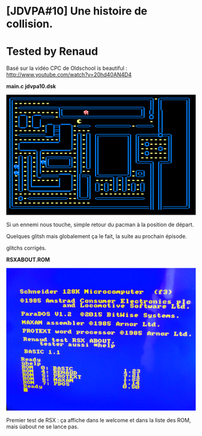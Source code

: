 # [JDVPA#10] Une histoire de collision.
# Tested by Renaud

Basé sur la vidéo CPC de Oldschool is beautiful : http://www.youtube.com/watch?v=20hd40AN4D4

__main.c jdvpa10.dsk__

![JDVPA10.dsk.png](JDVPA10.dsk.png)

Si un ennemi nous touche, simple retour du pacman à la position de départ.

Quelques glitsh mais globalement ça le fait, la suite au prochain épisode.

glitchs corrigés.

__RSXABOUT.ROM__

![RSXABOUT.rom.png](RSXABOUT.rom.png)

Premier test de RSX : ça affiche dans le welcome et dans la liste des ROM, mais ùabout ne se lance pas.